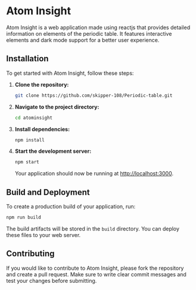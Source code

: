 # Atom Insight

Atom Insight is a web application made using reactjs that provides detailed information on elements of the periodic table. It features interactive elements and dark mode support for a better user experience.

## Installation

To get started with Atom Insight, follow these steps:

1. **Clone the repository:**

   ```bash
   git clone https://github.com/skipper-108/Periodic-table.git
   ```

2. **Navigate to the project directory:**

   ```bash
   cd atominsight
   ```

3. **Install dependencies:**

   ```bash
   npm install
   ```

4. **Start the development server:**

   ```bash
   npm start
   ```

   Your application should now be running at [http://localhost:3000](http://localhost:3000).

## Build and Deployment

To create a production build of your application, run:

```bash
npm run build
```

The build artifacts will be stored in the `build` directory. You can deploy these files to your web server.

## Contributing

If you would like to contribute to Atom Insight, please fork the repository and create a pull request. Make sure to write clear commit messages and test your changes before submitting.


